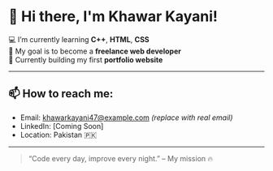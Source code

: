 # 👋 Hi there, I'm Khawar Kayani!

💻 I’m currently learning **C++**, **HTML**, **CSS**  
🌱 My goal is to become a **freelance web developer**  
🔭 Currently building my first **portfolio website**

---

## 📫 How to reach me:
- Email: khawarkayani47@example.com *(replace with real email)*
- LinkedIn: [Coming Soon]
- Location: Pakistan 🇵🇰

---

> “Code every day, improve every night.” – My mission 🔥
